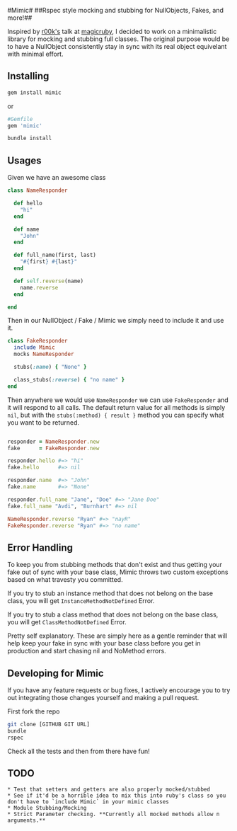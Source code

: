 #Mimic#
##Rspec style mocking and stubbing for NullObjects, Fakes, and more!##

Inspired by [r00k's](http://www.twitter.com/r00k) talk at [magicruby](http://magic-ruby.com/), I decided to work on a minimalistic library for mocking and stubbing full classes. The original purpose would be to have a NullObject consistently stay in sync with its real object equivelant with minimal effort.

## Installing ##

````sh
gem install mimic
````
or

````ruby
#Gemfile
gem 'mimic'
````

````sh
bundle install
````

## Usages ##

Given we have an awesome class
````ruby
class NameResponder

  def hello
    "hi"
  end

  def name
    "John"
  end

  def full_name(first, last)
    "#{first} #{last}"
  end

  def self.reverse(name)
    name.reverse
  end

end
````

Then in our NullObject / Fake / Mimic we simply need to include it and use it.
````ruby
class FakeResponder
  include Mimic
  mocks NameResponder

  stubs(:name) { "None" }

  class_stubs(:reverse) { "no name" }
end
````

Then anywhere we would use `NameResponder` we can use `FakeResponder` and it will respond to all calls. The default return value for all methods is simply `nil`, but with the `stubs(:method) { result }` method you can specify what you want to be returned.

````ruby

responder = NameResponder.new
fake      = FakeResponder.new

responder.hello #=> "hi"
fake.hello      #=> nil

responder.name  #=> "John"
fake.name       #=> "None"

responder.full_name "Jane", "Doe" #=> "Jane Doe"
fake.full_name "Avdi", "Burnhart" #=> nil

NameResponder.reverse "Ryan" #=> "nayR"
FakeResponder.reverse "Ryan" #=> "no name"

````

## Error Handling ##
To keep you from stubbing methods that don't exist and thus getting your fake out of sync with your base class, Mimic throws two custom exceptions based on what travesty you committed. 

If you try to stub an instance method that does not belong on the base class, you will get `InstanceMethodNotDefined` Error.

If you try to stub a class method that does not belong on the base class, you will get `ClassMethodNotDefined` Error.

Pretty self explanatory. These are simply here as a gentle reminder that will help keep your fake in sync with your base class before you get in production and start chasing nil and NoMethod errors.



## Developing for Mimic ##
If you have any feature requests or bug fixes, I actively encourage you to try out integrating those changes yourself and making a pull request.

First fork the repo
````sh
git clone [GITHUB GIT URL]
bundle
rspec
````
Check all the tests and then from there have fun!


## TODO ##

    * Test that setters and getters are also properly mocked/stubbed
    * See if it'd be a horrible idea to mix this into ruby's class so you don't have to `include Mimic` in your mimic classes
    * Module Stubbing/Mocking
    * Strict Parameter checking. **Currently all mocked methods allow n arguments.**
